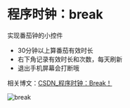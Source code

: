 # 程序时钟：break

实现番茄钟的小控件

* 30分钟以上算番茄有效时长
* 右下角记录有效时长和次数，每天刷新
* 退出手机屏幕会打断哦

相关博文：[CSDN_程序时钟：Break！](https://blog.csdn.net/weixin_42229694/article/details/103071732)

![break](https://github.com/irdest/break/blob/master/picShow.gif)
